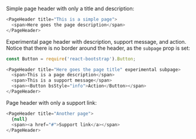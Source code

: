 Simple page header with only a title and description:
```js
<PageHeader title="This is a simple page">
  <span>Here goes the page description</span>
</PageHeader>
```

Experimental page header with description, support message, and action. Notice
that there is no border around the header, as the `subpage` prop is set:
```js
const Button = require('react-bootstrap').Button;

<PageHeader title="Here goes the page title" experimental subpage>
  <span>This is a page description</span>
  <span>This is a support message</span>
  <span><Button bsStyle="info">Action</Button></span>
</PageHeader>
```

Page header with only a support link:
```js
<PageHeader title="Another page">
  {null}
  <span><a href="#">Support link</a></span>
</PageHeader>
```
